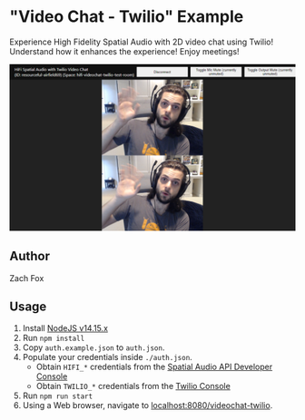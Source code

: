 # "Video Chat - Twilio" Example
Experience High Fidelity Spatial Audio with 2D video chat using Twilio! Understand how it enhances the experience! Enjoy meetings!

!["Video Chat - Twilio" Example Screenshot](./screenshot.png)

## Author
Zach Fox

## Usage
1. Install [NodeJS v14.15.x](https://nodejs.org/en/)
2. Run `npm install`
3. Copy `auth.example.json` to `auth.json`.
4. Populate your credentials inside `./auth.json`.
    - Obtain `HIFI_*` credentials from the [Spatial Audio API Developer Console](https://account.highfidelity.com/dev/account)
    - Obtain `TWILIO_*` credentials from the [Twilio Console](https://www.twilio.com/console)
5. Run `npm run start`
6. Using a Web browser, navigate to [localhost:8080/videochat-twilio](http://localhost:8080/videochat-twilio).